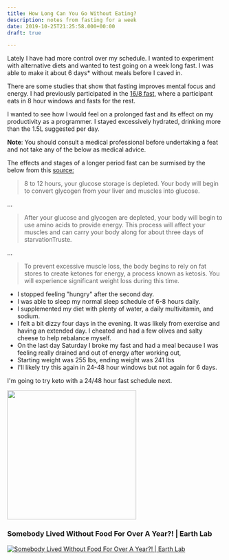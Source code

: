 ```yaml
---
title: How Long Can You Go Without Eating?
description: notes from fasting for a week
date: 2019-10-25T21:25:58.000+00:00
draft: true

---
```

Lately I have had more control over my schedule. I wanted to experiment with alternative diets and wanted to test going on a week long fast. I was able to make it about 6 days* without meals before I caved in.

There are some studies that show that fasting improves mental focus and energy. I had previously participated in the [16/8 fast](https://www.healthline.com/nutrition/16-8-intermittent-fasting), where a participant eats in 8 hour windows and fasts for the rest. 

I wanted to see how I would feel on a prolonged fast and its effect on my productivity as a programmer. I stayed excessively hydrated, drinking more than the 1.5L suggested per day.

**Note**: You should consult a medical professional before undertaking a feat and not take any of the below as medical advice.

The effects and stages of a longer period fast can be surmised by the below from this [source:](https://www.healthline.com/health/food-nutrition/how-long-can-you-live-without-food#bodily-response)
> 8 to 12 hours, your glucose storage is depleted. Your body will begin to convert glycogen from your liver and muscles into glucose. 

...
> After your glucose and glycogen are depleted, your body will begin to use amino acids to provide energy. This process will affect your muscles and can carry your body along for about three days of starvationTruste.

... 

> To prevent excessive muscle loss, the body begins to rely on fat stores to create ketones for energy, a process known as ketosis. You will experience significant weight loss during this time. 


- I stopped feeling "hungry" after the second day.
- I was able to sleep my normal sleep schedule of 6-8 hours daily.
- I supplemented my diet with plenty of water, a daily multivitamin, and sodium. 
- I felt a bit dizzy four days in the evening.  It was likely from exercise and having an extended day. I cheated and had a few olives and salty cheese to help rebalance myself.
- On the last day Saturday I broke my fast and had a meal because I was feeling really drained and out of energy after working out,
- Starting weight was 255 lbs, ending weight was 241 lbs
- I'll likely try this again in 24-48 hour windows but not again for 6 days.

I'm going to try keto with a 24/48 hour fast schedule next.


<img src="https://lh3.googleusercontent.com/FMW7glqv5ybOPZD7Fn9-atQjJkQk1XOa3iNvIVXxAxugCiLJqK5nRcyiot6iVyUyRgnyLRIQ2Dl5QUp_LrWrIWF8otgrNwKwnGSmreMlC3v669281BXTL2LHsamC7uhduLu8_gKTD48Qq7ZQ81y8A54S4j5PV0CNKE6CuhE2bVo9k-keO_EOmR5uwrwpdQtvvYm6GzSwC3k7nX1TdsyRGBbnPBOBpV0MBsEMVKq30TwNfB4sIM2ZQ_xrC8vwy_VP5ewL9GYJYXKHjlriT1HMvlQ5q8oTlv0RnYt8lkkldGiaw-SJM9wYz5XL0UImcSs-uZ7POt9_Fn9xzlHCflmIzXaW4VeT3AhIZvaol1FcCZtwnc-Cvb5x_3cvb8UiVAdc7vlSCOeMVdXcfLIw6w5far0bc1m2eR4ikUYPFLPdDyY0-RcwOUSb61ocVL-AuPXGp_fLEtDDgTIWRx_K6_ogmeB2kT6h5bLB8MRbsEm9INPD2gL7EhzpYQv2UOMM0LZWwdhuafMNfj3baRSA4O8whFxhQxFyy1cawV0-k93Jh-Rb59Z3qWT0bxaW0PZQE2e-5wWQNSdTUZ2tfdbBAoGR3CQJlgwYMpUrd92WTSy_SfB36iHPt1q0OEsICVepukdFvsf1V3JlOqIZ3uOmZgpNaTQk7CF3lODpUH5l-rNEDtnBQrxzlsRsHIryqM37HvIgfgjDEthFE-3NewhjWd0KN0kAjXyeq3aHrI5AtUvPPMpvLkE91A=w602-h1234-no
" height="300">
### Somebody Lived Without Food For Over A Year?! | Earth Lab
[![Somebody Lived Without Food For Over A Year?! | Earth Lab](http://img.youtube.com/vi/F9JymRFLIy0/0.jpg)](https://www.youtube.com/watch?v=F9JymRFLIy0 "Somebody Lived Without Food For Over A Year?! | Earth Lab")